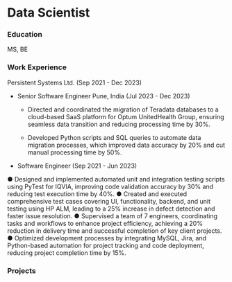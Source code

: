 # Data Scientist

### Education
MS, BE

### Work Experience

Persistent Systems Ltd. (Sep 2021 - Dec 2023) 

- Senior Software Engineer Pune, India (Jul 2023 - Dec 2023)
  
   -  Directed and coordinated the migration of Teradata databases to a cloud-based SaaS platform for Optum UnitedHealth Group, ensuring seamless data transition and reducing processing time by 30%.
  
   -  Developed Python scripts and SQL queries to automate data migration processes, which improved data accuracy by 20% and cut manual processing time by 50%.

- Software Engineer (Sep 2021 - Jun 2023)
  
 ● Designed and implemented automated unit and integration testing scripts using PyTest for IQVIA, improving code validation accuracy by 30% and reducing test execution time by 40%.
 ● Created and executed comprehensive test cases covering UI, functionality, backend, and unit testing using HP ALM, leading to a 25% increase in defect detection and faster issue resolution.
 ● Supervised a team of 7 engineers, coordinating tasks and workflows to enhance project efficiency, achieving a 20% reduction in delivery time and successful completion of key client projects.
 ● Optimized development processes by integrating MySQL, Jira, and Python-based automation for project tracking and code deployment, reducing project completion time by 15%.

### Projects



